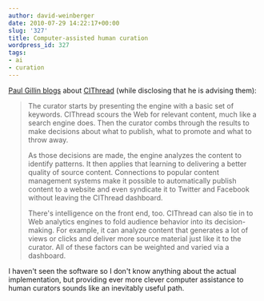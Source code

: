 ```yaml
---
author: david-weinberger
date: 2010-07-29 14:22:17+00:00
slug: '327'
title: Computer-assisted human curation
wordpress_id: 327
tags:
- ai
- curation
---
```


[Paul Gillin blogs](http://gillin.com/blog/2010/07/content-curation-on-steroids/) about [CIThread](http://www.cithread.com/site/node) (while disclosing that he is advising them):

> The curator starts by presenting the engine with a basic set of keywords. CIThread scours the Web for relevant content, much like a search engine does. Then the curator combs through the results to make decisions about what to publish, what to promote and what to throw away.
>
> As those decisions are made, the engine analyzes the content to identify patterns. It then applies that learning to delivering a better quality of source content. Connections to popular content management systems make it possible to automatically publish content to a website and even syndicate it to Twitter and Facebook without leaving the CIThread dashboard.
>
> There's intelligence on the front end, too. CIThread can also tie in to Web analytics engines to fold audience behavior into its decision-making. For example, it can analyze content that generates a lot of views or clicks and deliver more source material just like it to the curator. All of these factors can be weighted and varied via a dashboard.

I haven't seen the software so I don't know anything about the actual implementation, but providing ever more clever computer assistance to human curators sounds like an inevitably useful path.
